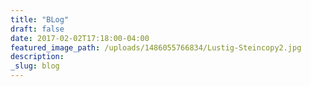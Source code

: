 ```yaml
---
title: "BLog"
draft: false
date: 2017-02-02T17:18:00-04:00
featured_image_path: /uploads/1486055766834/Lustig-Steincopy2.jpg
description:
_slug: blog
---
```

